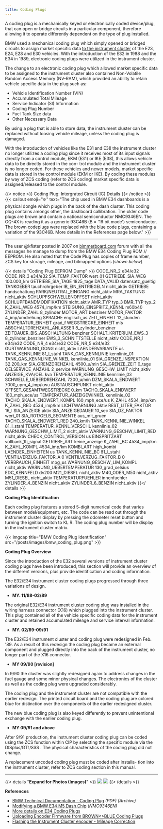 ```yaml
---
title: Coding Plugs
---
```


A coding plug is a mechanically keyed or electronically coded device/plug, that can open or bridge circuits in a particular component, therefore allowing it to operate differently dependent on the type of plug installed.

BMW used a mechanical coding plug which simply opened or bridged circuits to assign market specific data [to the instrument cluster](/instrument-clusters) of the E23, E24, E28 and E30 vehicles. With the introduction of the E32 in 1988 and the E34 in 1989, electronic coding plugs were utilized in the instrument cluster.

The change to an electronic coding plug which allowed market specific data to be assigned to the instrument cluster also contained Non-Volatile Random Access Memory (NV-RAM), which provided an ability to retain vehicle specific data in the plug such as:

- Vehicle Identification Number (VIN)
- Accumulated Total Mileage
- Service Indicator (SI) Information
- Coding Plug Number
- Fuel Tank Size data
- Other Necessary Data

By using a plug that is able to store data, the instrument cluster can be replaced without loosing vehicle mileage, unless the coding plug is damaged.

With the introduction of vehicles like the E31 and E38 the instrument cluster no longer utilizes a coding plug since it receives most of its input signals directly from a control module, EKM (E31) or IKE (E38), this allows vehicle data to be directly stored in the con- trol module and the instrument cluster is no longer coded. For these vehicles and newer models, market specific data is stored in the control module (EKM or IKE). By coding these modules by way of ZCS coding (refer to ZCS coding) market specific data is assigned/released to the control module.

{{< notice >}}
Coding Plug: Intergrated Circuit (IC) Details
{{< /notice >}}
{{< callout emoji="❇️" text="The chip used in BMW E34 dashboards is a physical dongle which plugs in the back of the dash cluster. This coding plug contains amongs other, the dashboard callibration. The older code plugs are brown and contain a national semiconductor NMC9346EN. The GQ-4X is reading it as a generic 93C46B (B = '16 bit mode') semiconductor. The brown codeplugs were replaced with the blue code plugs, containing a variation of the 93C46B. More details in the References page below." >}}

---

The user @kfister posted in 2007 on [bimmerboard.com](http://www.bimmerboard.com/forums/posts/420803) forum with all the messages he manage to dump from the BMW E34 Coding Plug ROM // EEPROM. He also noted that the Code Plug has copies of frame number, ZCS key for storage, mileage, and bitmapped options (*shown below*).

{{< details "Coding Plug EEPROM Dump" >}}
CODE_NR_2
e34/e32
CODE_NR_3
e34/e32
SIA_TEMP_FAKTOR
wert_01
GETRIEBE_SIA_WEG
100.000_km
GETRIEBE_SIA_TAGE
1825_tage
DATA_VALID
datensatz_gueltig
TANKGEBER
tauchrohrgeber
IB_EIN_ENTRIEGELN
nicht_aktiv
GETRIEBE
handschaltung
PARK/NEUTRAL_EINGANG
nicht_aktiv
MRA_TAKTUNG
nicht_aktiv
SCHLUPFSCHWELLENOFFSET
nicht_aktiv
SCHLUPFBANDMODIFIKATION
nicht_aktiv
AMR_TYP
typ_3
BMR_TYP
typ_2
K_ZAHL_WEG
4574_imp/km
STEIGUNG_EINSPRITZ_KENNL
m60b40
ZYLINDER_ZAHL
8_zylinder
MOTOR_ART
benziner
MOTOR_FAKTOR
4_imp/umdrehung
SPRACHE
englisch_us
ZEIT_EINHEIT
12_stunden
TEMPERATUR_EINHEIT
grad_f
WEGSTRECKE_EINHEIT
mls
ABSCHALTDREHZAHL_ANLASSER
8_zylinder_benziner
ZEITDAUER_BIS_ABSCHALTUNG
benziner
SCHALT_KRITERIUM_EWS_3
8_zylinder_benziner
EWS_3_SCHNITTSTELLE
nicht_aktiv
CODE_NR_1
e34/e32
CODE_NR_4
e34/e32
CODE_NR_5
e34/e32
GURTWARNUNG_GONG
nicht_aktiv
LAENDERVARIANTE
us
TANK_KENNLINIE
81_l_stahl
TANK_GAS_KENNLINIE
kennlinie_01
TANK_GAS_KENNLINIE_WINKEL
kennlinie_01
SIA_GRENZE_INSPEKTION
32.200_km
SIA_GRENZDREHZAHL
4500_u/min
SIA_GRENZE_ZEIT
0_tage
OELSERVICE_ANZAHL
2_service
WARNUNG_GESCHW_LIMIT
nicht_aktiv
ANZEIGE_KVA/OEL
kva
TEMPERATUR_KENNLINIE
kennlinie_03
SCHWELLE_UEBERDREHZAHL
7200_u/min
DZM_SKALA_ENDWERT
7000_upm_4_imp/kwu
AUSTAUSCHPUNKT
nicht_aktiv
OFFSET_GESAMTWEGSTRECKE
0_km
TACHO_SKALA_ENDWERT
160_mph_ece/us
TEMPERATUR_ANZEIGEWINKEL
kennlinie_02
TACHO_SKALA_ENDWERT_KOMPL
160_mph_ece/us
K_ZAHL
4534_imp/km
K_ZAHL_RED
4534_imp/km
LICHTWARNUNG
aktiv
REST_LITER_FAKTOR
16_l
SIA_ANZEIGE
aktiv
SIA_ANZEIGEDAUER
10_sec
SIA_DZ_FAKTOR
wert_01
SIA_ROT/GELB_SEGMENTE
aus_mit_gruen
TACHO_SKALA_ENDWERT_RED
240_km/h
TANK_KENNLINIE_WINKEL
81_l_stahl
TEMPERATUR_KENNL_VERSCHL
kennlinie_02
WARNUNG_GESCHW_LIMIT_2
nicht_aktiv
WARNUNG_GESCHW_LIMIT_RED
nicht_aktiv
CHECK_CONTROL_VERSION
us
EINSPRITZART
vollbank_1ti_signal
GETRIEBE_ART
keine_anzeige
K_ZAHL_BC
4534_imp/km
K_ZAHL_KOMPL
4534_imp/km
KOMBI_ART
high_kombi
LAENDER_EINHEITEN
us
TANK_KENNLINIE_BC
81_l_stahl
VENTILVERZUG_FAKTOR_A
0
VENTILVERZUG_FAKTOR_B
0
VERBRAUCH_EINHEIT
mpg_us
WARNUNG_GESCHW_LIM_KOMPL
nicht_aktiv
WARNUNG_UEBERTEMPERATUR
130_grad_celsius
EDC_KENNFELD
dv200
M21_DIESEL
nicht_aktiv
M40_ODER_M50
nicht_aktiv
M51_DIESEL
nicht_aktiv
TEMPERATURFUEHLER
innenfuehler
ZYLINDER_4_BENZIN
nicht_aktiv
ZYLINDER_6_BENZIN
nicht_aktiv
{{</ details >}}

**Coding Plug Identification**

Each coding plug features a stored 5-digit numerical code that varies between model/equipment, etc. The code can be read out through the instrument cluster display by pressing the odometer reset button and turning the ignition switch to KL R. The coding plug number will be display in the instrument cluster matrix.

{{< imgcap title="BMW Coding Plug Identification" src="/posts/images/bmw_coding_plug.png" >}}

**Coding Plug Overview**

Since the introduction of the E32 several versions of instrument cluster coding plugs have been introduced, this section will provide an overview of the different versions, plus provide identification and coding information.

The E32/E34 Instrument cluster coding plugs progressed through three variations of design.

* **MY. 11/88-02/89**

The original E32/E34 instrument cluster coding plug was installed in the wiring harness connector (X16) which plugged into the instrument cluster. This plug contained all of the vehicle specific coding data for the instrument cluster and retained accumulated mileage and service interval information.

* **MY. 02/89-09/91**

The E32/E34 instrument cluster and coding plug were redesigned in Feb. '89. As a result of this redesign the coding plug became an external component and plugged directly into the back of the instrument cluster, no longer part of the X16 connector.

* **MY 09/90 [revision]**

In 9/90 the cluster was slightly redesigned again to address changes in the fuel gauge and some minor physical changes. The electronics of the cluster as well as the coding plug were upgraded considerably.

The coding plug and the instrument cluster are not compatible with the earlier redesign. The printed circuit board and the coding plug are colored blue for distinction over the components of the earlier redesigned cluster.

The new blue coding plug is also keyed differently to prevent unintentional exchange with the earlier coding plug.

* **MY 09/91 and above**

After 9/91 production, the instrument cluster coding plug can be coded using the ZCS function within CIP by selecting the specific module via the DISplus/GT1/SSS . The physical characteristics of the coding plug did not change.

A replacement uncoded coding plug must be coded after installa- tion into the instrument cluster, refer to ZCS coding section in this manual.

---

{{< details "**Expand for Photos (Images)**" >}}
![](https://www.petberger.de/pet-racing/E34/UNTERLAGEN/KI/KI/KI.htm21.jpg)
![](https://www.petberger.de/pet-racing/E34/UNTERLAGEN/KI/KI/KI.htm23.jpg)
{{< /details >}}

**References**

* [BMW Technical Documentation - Coding Plug](https://ia801005.us.archive.org/11/items/BMWTechnicalTrainingDocuments/ST406%20Coding%20%26%20Programming/03%20Coding%20Plug.pdf) *(PDF) (Archive)*
* [Modifying a BMW E34 M5 Dash Chip](https://pcmhacking.net/forums/viewtopic.php?f=17&t=5379#p79787) *(NMC9346EN)*
* [More details on E34 Coding Plugs](https://www.bmwe34.net/E34main/Maintenance/Electrical/Capacitors.htm)
* [Uploading Encoder Firmware from BROWN<>BLUE Coding Plugs](https://www.drive2.ru/l/604922436495883811/)
* [Flashing the Instrument Cluster encoder - Mileage Correction](https://www.drive2.ru/l/614432387442415076/)